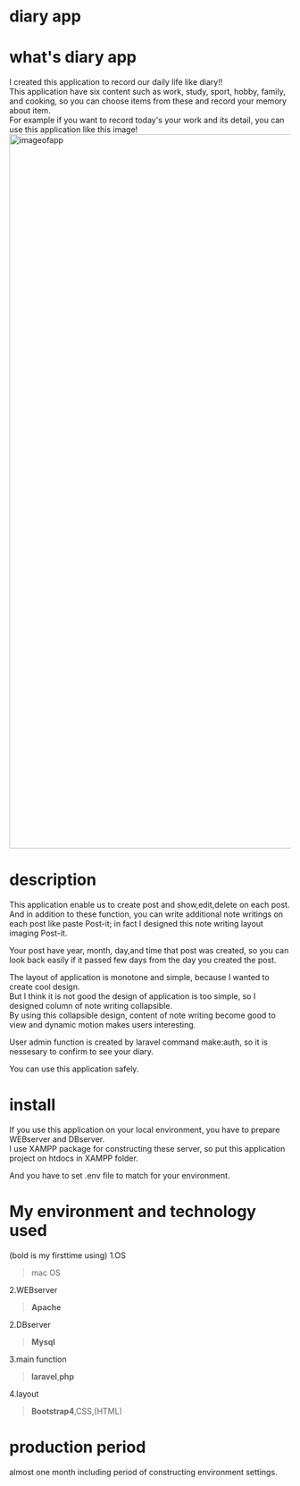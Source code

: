 diary app  
===  
# what's diary app  
I created this application to record our daily life like diary!!  
This application have six content such as work, study, sport, hobby, family, and cooking, so you can choose items from these and record your memory about item.  
For example if you want to record today's your work and its detail, you can use this application like this image!  
<img width="1279" alt="imageofapp" src="https://user-images.githubusercontent.com/54773770/73170984-0aeadd80-4143-11ea-95c8-5ecef6f41606.png">


# description  
This application enable us to create post and show,edit,delete on each post.  
And in addition to these function, you can write additional note writings on each post like paste Post-it; in fact I designed this note writing layout imaging Post-it.  

Your post have year, month, day,and time that post was created, so you can look back easily if it passed few days from the day you created the post.  

The layout of application is monotone and simple, because I wanted to create cool design.  
But I think it is not good the design of application is too simple, so I designed column of note writing collapsible.  
By using this collapsible design, content of note writing become good to view and dynamic motion makes users interesting.  


User admin function is created by laravel command make:auth, so it is nessesary to confirm to see your diary. 

You can use this application safely.


# install  
If you use this application on your local environment, you have to prepare WEBserver and DBserver.  
I use XAMPP package for constructing these server, so put this application project on htdocs in XAMPP folder.  

And you have to set .env file to match for your environment.  

# My environment and technology used  
(bold is my firsttime using)
1.OS  
>mac OS  

2.WEBserver
>**Apache**

2.DBserver  
>**Mysql**  

3.main function  
>**laravel**,**php**  

4.layout  
>**Bootstrap4**,CSS,(HTML)  

# production period  
almost one month including period of constructing environment settings.  

